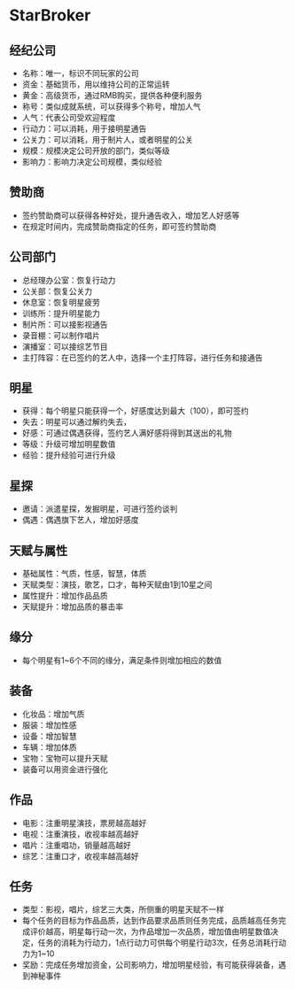 StarBroker
==========

## 经纪公司

- 名称：唯一，标识不同玩家的公司
- 资金：基础货币，用以维持公司的正常运转
- 黄金：高级货币，通过RMB购买，提供各种便利服务
- 称号：类似成就系统，可以获得多个称号，增加人气
- 人气：代表公司受欢迎程度
- 行动力：可以消耗，用于接明星通告
- 公关力：可以消耗，用于制片人，或者明星的公关
- 规模：规模决定公司开放的部门，类似等级
- 影响力：影响力决定公司规模，类似经验

## 赞助商

- 签约赞助商可以获得各种好处，提升通告收入，增加艺人好感等
- 在规定时间内，完成赞助商指定的任务，即可签约赞助商

## 公司部门

- 总经理办公室：恢复行动力
- 公关部：恢复公关力
- 休息室：恢复明星疲劳
- 训练所：提升明星能力
- 制片所：可以接影视通告
- 录音棚：可以制作唱片
- 演播室：可以接综艺节目
- 主打阵容：在已签约的艺人中，选择一个主打阵容，进行任务和接通告

## 明星

- 获得：每个明星只能获得一个，好感度达到最大（100），即可签约
- 失去：明星可以通过解约失去，
- 好感：可通过偶遇获得，签约艺人满好感将得到其送出的礼物
- 等级：升级可增加明星数值
- 经验：提升经验可进行升级

## 星探

- 邀请：派遣星探，发掘明星，可进行签约谈判
- 偶遇：偶遇旗下艺人，增加好感度

## 天赋与属性

- 基础属性：气质，性感，智慧，体质
- 天赋类型：演技，歌艺，口才，每种天赋由1到10星之间
- 属性提升：增加作品品质
- 天赋提升：增加品质的暴击率

## 缘分
- 每个明星有1~6个不同的缘分，满足条件则增加相应的数值

## 装备

- 化妆品：增加气质
- 服装：增加性感
- 设备：增加智慧
- 车辆：增加体质
- 宝物：宝物可以提升天赋
- 装备可以用资金进行强化

## 作品

- 电影：注重明星演技，票房越高越好
- 电视：注重演技，收视率越高越好
- 唱片：注重唱功，销量越高越好
- 综艺：注重口才，收视率越高越好

## 任务

- 类型：影视，唱片，综艺三大类，所侧重的明星天赋不一样
- 每个任务的目标为作品品质，达到作品要求品质则任务完成，品质越高任务完成评价越高，明星每行动一次，为作品增加一次品质，增加值由明星数值决定，任务的消耗为行动力，1点行动力可供每个明星行动3次，任务总消耗行动力为1~10
- 奖励：完成任务增加资金，公司影响力，增加明星经验，有可能获得装备，遇到神秘事件
